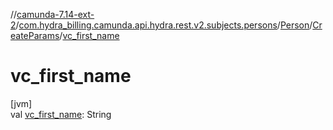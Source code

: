 //[camunda-7.14-ext-2](../../../../index.md)/[com.hydra_billing.camunda.api.hydra.rest.v2.subjects.persons](../../index.md)/[Person](../index.md)/[CreateParams](index.md)/[vc_first_name](vc_first_name.md)

# vc_first_name

[jvm]\
val [vc_first_name](vc_first_name.md): String

